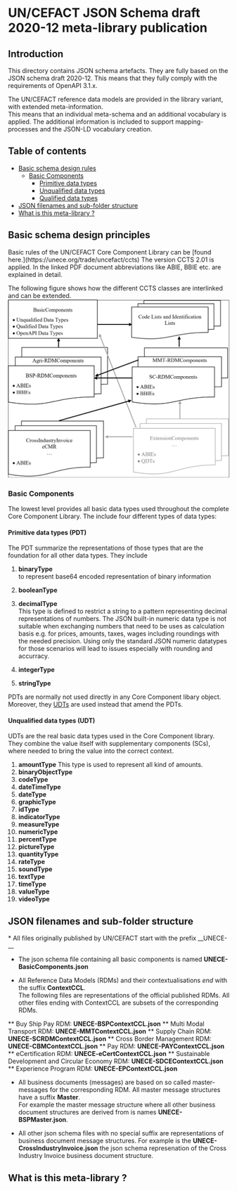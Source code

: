 # UN/CEFACT JSON Schema draft 2020-12 meta-library publication

## Introduction

This directory contains JSON schema artefacts. They are fully based on the JSON schema draft 2020-12.
This means that they fully comply with the requirements of OpenAPI 3.1.x.  

The UN/CEFACT reference data models are provided in the library variant, with extended meta-information.  
This means that an individual meta-schema and an additional vocabulary is applied. The additional information
is included to support mapping-processes and the JSON-LD vocabulary creation. 

## Table of contents
<!-- TOC depthFrom:1 depthTo:3 withLinks:1 updateOnSave:1 orderedList:0 -->

- [Basic schema design rules](#basicPrinciples)
  - [Basic Components](#basicComponents)
    - [Primitive data types](#pdt)
	- [Unqualified data types](#udt)
    - [Qualified data types](#qdt)	
- [JSON filenames and sub-folder structure](#jsonFilenames)
- [What is this meta-library ?](#metaLibrary)

<!-- /TOC -->

## Basic schema design principles

<a name="basicPrinciples" />
Basic rules of the UN/CEFACT Core Component Library can be [found here.](https://unece.org/trade/uncefact/ccts) The version CCTS 2.01 is applied.
In the linked PDF document abbreviations like ABIE, BBIE etc. are explained in detail.

The following figure shows how the different CCTS classes are interlinked and can be extended.
![Design principles](../../images/json_schema_principle.webp)

### Basic Components

<a name="basicComponents" />The lowest level provides all basic data types used throughout the complete Core Component Library. The include four different types of data types:

#### Primitive data types (PDT)

<a name="pdt" />The PDT summarize the representations of those types that are the foundation for all other data types. 
They include
1. __binaryType__  
to represent base64 encoded representation of binary information

2. __booleanType__
3. __decimalType__  
This type is defined to restrict a string to a pattern representing decimal representations of numbers. 
The JSON built-in numeric data type is not suitable when exchanging numbers that need to be uses as calculation
basis e.g. for prices, amounts, taxes, wages including roundings with the needed precision. Using only the standard JSON
numeric datatypes for those scenarios will lead to issues especially with rounding and accurracy.
4. __integerType__
5. __stringType__

PDTs are normally not used directly in any Core Component libary object. Moreover, they [UDTs](#udt) are used instead that amend the PDTs.

#### Unqualified data types (UDT)

<a name="udt" />UDTs are the real basic data types used in the Core Component library. They combine the value itself 
with supplementary components (SCs), where needed to bring the value into the correct context.

1. __amountType__ 
This type is used to represent all kind of amounts. 
2. __binaryObjectType__
3. __codeType__
4. __dateTimeType__
5. __dateType__
6. __graphicType__
7. __idType__
8. __indicatorType__
9. __measureType__
10. __numericType__
11. __percentType__
12. __pictureType__
13. __quantityType__
14. __rateType__
15. __soundType__
16. __textType__
17. __timeType__
18. __valueType__
19. __videoType__



## JSON filenames and sub-folder structure

<a name="jsonFilenames" />
* All files originally published by UN/CEFACT start with the prefix __UNECE-__

* The json schema file containing all basic components is named __UNECE-BasicComponents.json__

* All Reference Data Models (RDMs) and their contextualisations _end_ with the suffix __ContextCCL__.  
The following files are representations of the official published RDMs. All other files ending with ContextCCL 
are subsets of the corresponding RDMs.

** Buy Ship Pay RDM: __UNECE-BSPContextCCL.json__
** Multi Modal Transport RDM: __UNECE-MMTContextCCL.json__
** Supply Chain RDM: __UNECE-SCRDMContextCCL.json__
** Cross Border Management RDM: __UNECE-CBMContextCCL.json__
** Pay RDM: __UNECE-PAYContextCCL.json__
** eCertification RDM: __UNECE-eCertContextCCL.json__
** Sustainable Development and Circular Economy RDM: __UNECE-SDCEContextCCL.json__
** Experience Program RDM: __UNECE-EPContextCCL.json__

* All business documents (messages) are based on so called master-messages for the corresponding RDM. 
All master message structures have a suffix __Master__.  
For example the master message structure where all other business document structures are derived from
is names __UNECE-BSPMaster.json__.

* All other json schema files with no special suffix are representations of business document message 
structures. For example is the __UNECE-CrossIndustryInvoice.json__ the json schema represenation of
the Cross Industry Invoice business document structure.

## What is this meta-library ?

<a name="metaLibrary" />
